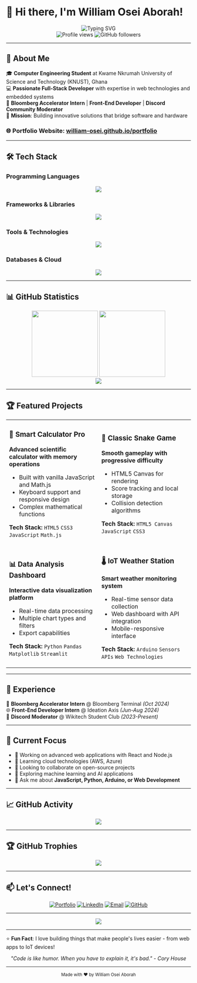 # 👋 Hi there, I'm William Osei Aborah!

<div align="center">
  <img src="https://readme-typing-svg.herokuapp.com?font=Fira+Code&weight=600&size=28&pause=1000&color=00D4AA&center=true&vCenter=true&random=false&width=600&lines=Computer+Engineering+Student;Full-Stack+Developer;IoT+%26+Embedded+Systems+Enthusiast;Problem+Solver+%26+Innovator" alt="Typing SVG" />
</div>

<div align="center">
  <img src="https://komarev.com/ghpvc/?username=William-osei&label=Profile%20views&color=0e75b6&style=flat" alt="Profile views" />
  <img src="https://img.shields.io/github/followers/William-osei?label=Followers&style=social" alt="GitHub followers" />
</div>

---

## 🚀 About Me

🎓 **Computer Engineering Student** at Kwame Nkrumah University of Science and Technology (KNUST), Ghana  
💻 **Passionate Full-Stack Developer** with expertise in web technologies and embedded systems  
🌟 **Bloomberg Accelerator Intern** | **Front-End Developer** | **Discord Community Moderator**  
🎯 **Mission**: Building innovative solutions that bridge software and hardware  

### 🌐 **Portfolio Website**: [william-osei.github.io/portfolio](https://william-osei.github.io/portfolio)

---

## 🛠️ Tech Stack

### Programming Languages
<div align="center">
  <img src="https://skillicons.dev/icons?i=python,cpp,c,js,html,css,sql,ruby,lua" />
</div>

### Frameworks & Libraries
<div align="center">
  <img src="https://skillicons.dev/icons?i=react,nodejs,flutter,tensorflow,express,bootstrap" />
</div>

### Tools & Technologies
<div align="center">
  <img src="https://skillicons.dev/icons?i=git,github,vscode,arduino,docker,linux,figma,ps" />
</div>

### Databases & Cloud
<div align="center">
  <img src="https://skillicons.dev/icons?i=mongodb,mysql,postgresql,firebase,aws" />
</div>

---

## 📊 GitHub Statistics

<div align="center">
  <img height="180em" src="https://github-readme-stats.vercel.app/api?username=William-osei&show_icons=true&count_private=true&theme=tokyonight&hide_border=true" />
  <img height="180em" src="https://github-readme-stats.vercel.app/api/top-langs/?username=William-osei&layout=compact&theme=tokyonight&hide_border=true" />
</div>

<div align="center">
  <img src="https://github-readme-streak-stats.herokuapp.com/?user=William-osei&theme=tokyonight&hide_border=true" />
</div>

---

## 🏆 Featured Projects

<table>
<tr>
<td width="50%">

### 🧮 Smart Calculator Pro
**Advanced scientific calculator with memory operations**
- Built with vanilla JavaScript and Math.js
- Keyboard support and responsive design
- Complex mathematical functions

**Tech Stack:** `HTML5` `CSS3` `JavaScript` `Math.js`

</td>
<td width="50%">

### 🐍 Classic Snake Game
**Smooth gameplay with progressive difficulty**
- HTML5 Canvas for rendering
- Score tracking and local storage
- Collision detection algorithms

**Tech Stack:** `HTML5 Canvas` `JavaScript` `CSS3`

</td>
</tr>
<tr>
<td width="50%">

### 📊 Data Analysis Dashboard
**Interactive data visualization platform**
- Real-time data processing
- Multiple chart types and filters
- Export capabilities

**Tech Stack:** `Python` `Pandas` `Matplotlib` `Streamlit`

</td>
<td width="50%">

### 🌡️ IoT Weather Station
**Smart weather monitoring system**
- Real-time sensor data collection
- Web dashboard with API integration
- Mobile-responsive interface

**Tech Stack:** `Arduino` `Sensors` `APIs` `Web Technologies`

</td>
</tr>
</table>

---

## 💼 Experience

🏢 **Bloomberg Accelerator Intern** @ Bloomberg Terminal *(Oct 2024)*  
🌐 **Front-End Developer Intern** @ Ideation Axis *(Jun-Aug 2024)*  
👥 **Discord Moderator** @ Wikitech Student Club *(2023-Present)*  

---

## 🎯 Current Focus

- 🔭 Working on advanced web applications with React and Node.js
- 🌱 Learning cloud technologies (AWS, Azure)
- 👯 Looking to collaborate on open-source projects
- 🤔 Exploring machine learning and AI applications
- 💬 Ask me about **JavaScript, Python, Arduino, or Web Development**

---

## 📈 GitHub Activity

<div align="center">
  <img src="https://github-readme-activity-graph.vercel.app/graph?username=William-osei&theme=tokyo-night&hide_border=true" />
</div>

---

## 🏆 GitHub Trophies

<div align="center">
  <img src="https://github-profile-trophy.vercel.app/?username=William-osei&theme=tokyonight&no-frame=true&row=1&column=7" />
</div>

---

## 📫 Let's Connect!

<div align="center">
  
[![Portfolio](https://img.shields.io/badge/Portfolio-FF5722?style=for-the-badge&logo=todoist&logoColor=white)](https://william-osei.github.io/portfolio)
[![LinkedIn](https://img.shields.io/badge/LinkedIn-0077B5?style=for-the-badge&logo=linkedin&logoColor=white)](https://linkedin.com/in/william-osei)
[![Email](https://img.shields.io/badge/Email-D14836?style=for-the-badge&logo=gmail&logoColor=white)](mailto:trickskidwilliam@gmail.com)
[![GitHub](https://img.shields.io/badge/GitHub-100000?style=for-the-badge&logo=github&logoColor=white)](https://github.com/William-osei)

</div>

---

<div align="center">
  <img src="https://quotes-github-readme.vercel.app/api?type=horizontal&theme=tokyonight" />
</div>

---

⭐️ **Fun Fact**: I love building things that make people's lives easier - from web apps to IoT devices!

<div align="center">
  <i>"Code is like humor. When you have to explain it, it's bad." - Cory House</i>
</div>

---

<div align="center">
  <sub>Made with ❤️ by William Osei Aborah</sub>
</div>

